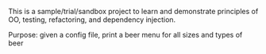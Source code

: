 This is a sample/trial/sandbox project to learn and demonstrate principles of OO, testing, refactoring, and dependency injection.

Purpose: given a config file, print a beer menu for all sizes and types of beer 